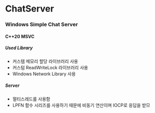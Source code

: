 # ChatServer

### Windows Simple Chat Server

#### C++20 MSVC

##### Used Library
* 커스템 메모리 할당 라이브러리 사용
* 커스텀 ReadWriteLock 라이브러리 사용
* Windows Network Library 사용

##### Server
* 멀티스레드를 사용함
* LPFN 함수 시리즈를 사용하기 때문에 비동기 연산이며 IOCP로 응답을 받므
